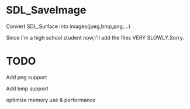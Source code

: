 # SDL_SaveImage
Convert SDL_Surface into images(jpeg,bmp,png,...)

Since I'm a high school student now,I'll add the files VERY SLOWLY.Sorry.

# TODO
Add png support

Add bmp support

optimize memory use & performance

